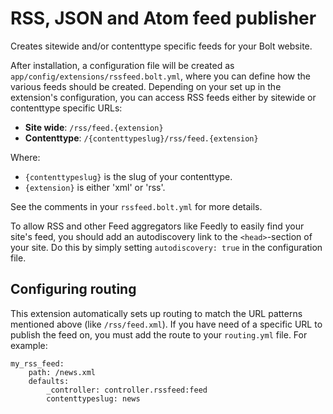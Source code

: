 RSS, JSON and Atom feed publisher
=================================

Creates sitewide and/or contenttype specific feeds for your Bolt website.

After installation, a configuration file will be created as
`app/config/extensions/rssfeed.bolt.yml`, where you can define how the various 
feeds should be created. Depending on your set up in the extension's 
configuration, you can access RSS feeds either by sitewide or contenttype 
specific URLs:

 - **Site wide**: `/rss/feed.{extension}`
 - **Contenttype**: `/{contenttypeslug}/rss/feed.{extension}`

Where:
  - `{contenttypeslug}` is the slug of your contenttype.
  - `{extension}` is either 'xml' or 'rss'.

See the comments in your `rssfeed.bolt.yml` for more details.

To allow RSS and other Feed aggregators like Feedly to easily find your site's
feed, you should add an autodiscovery link to the `<head>`-section of your site.
Do this by simply setting `autodiscovery: true` in the configuration file.

Configuring routing
-------------------

This extension automatically sets up routing to match the URL patterns mentioned above (like `/rss/feed.xml`). If you have need of a specific URL to publish the feed on, you must add the route to your `routing.yml` file. For example:

```
my_rss_feed:
    path: /news.xml
    defaults:
        _controller: controller.rssfeed:feed
        contenttypeslug: news
```
